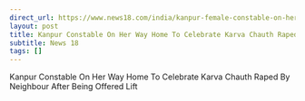 ```yaml
---
direct_url: https://www.news18.com/india/kanpur-female-constable-on-her-way-home-to-celebrate-karwa-chauth-raped-by-neighbour-after-offering-lift-9093753.html
layout: post
title: Kanpur Constable On Her Way Home To Celebrate Karva Chauth Raped By Neighbour After Being Offered Lift
subtitle: News 18
tags: []
---
```


Kanpur Constable On Her Way Home To Celebrate Karva Chauth Raped By Neighbour After Being Offered Lift
